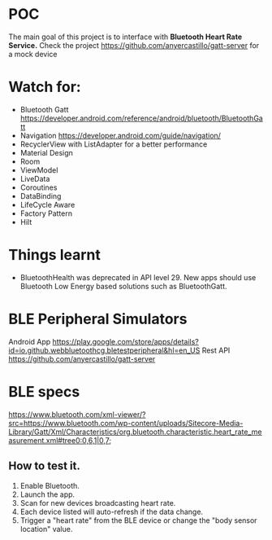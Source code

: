 # POC 
The main goal of this project is to interface with **Bluetooth Heart Rate Service.** 
Check the project https://github.com/anyercastillo/gatt-server for a mock device

# Watch for:
- Bluetooth Gatt https://developer.android.com/reference/android/bluetooth/BluetoothGatt 
- Navigation https://developer.android.com/guide/navigation/
- RecyclerView with ListAdapter for a better performance
- Material Design
- Room
- ViewModel
- LiveData
- Coroutines
- DataBinding
- LifeCycle Aware
- Factory Pattern
- Hilt

# Things learnt
- BluetoothHealth was deprecated in API level 29. 
New apps should use Bluetooth Low Energy based solutions such as BluetoothGatt.

# BLE Peripheral Simulators

Android App https://play.google.com/store/apps/details?id=io.github.webbluetoothcg.bletestperipheral&hl=en_US
Rest API https://github.com/anyercastillo/gatt-server

# BLE specs
https://www.bluetooth.com/xml-viewer/?src=https://www.bluetooth.com/wp-content/uploads/Sitecore-Media-Library/Gatt/Xml/Characteristics/org.bluetooth.characteristic.heart_rate_measurement.xml#tree0:0,6,1|0,7;

## How to test it.
1. Enable Bluetooth.
2. Launch the app.
3. Scan for new devices broadcasting heart rate.
4. Each device listed will auto-refresh if the data change.
5. Trigger a "heart rate" from the BLE device or change the "body sensor location" value.

